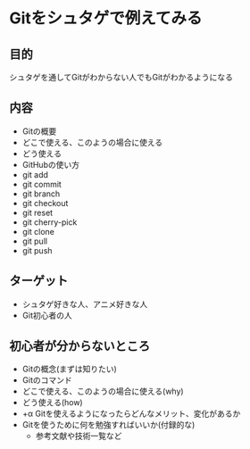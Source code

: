 # Gitをシュタゲで例えてみる

## 目的

シュタゲを通してGitがわからない人でもGitがわかるようになる

## 内容

- Gitの概要
- どこで使える、このようの場合に使える
- どう使える
- GitHubの使い方
- git add
- git commit
- git branch
- git checkout
- git reset
- git cherry-pick
- git clone
- git pull
- git push

## ターゲット

- シュタゲ好きな人、アニメ好きな人
- Git初心者の人

## 初心者が分からないところ

- Gitの概念(まずは知りたい)
- Gitのコマンド
- どこで使える、このようの場合に使える(why)
- どう使える(how)
- +α Gitを使えるようになったらどんなメリット、変化があるか
- Gitを使うために何を勉強すればいいか(付録的な)
  - 参考文献や技術一覧など
